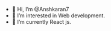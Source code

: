- 👋 Hi, I’m @Anshkaran7
- 👀 I’m interested in Web development.
- 🌱 I’m currently React js.

<!---
Anshkaran7/Anshkaran7 is a ✨ special ✨ repository because its `README.md` (this file) appears on your GitHub profile.
You can click the Preview link to take a look at your changes.
--->
